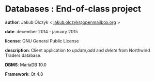 # Databases : End-of-class project 

**author**: Jakub Olczyk < jakub.olczyk@openmailbox.org > 

**date**: december 2014 - january 2015

**license**: GNU General Public License

**description**: Client application to _update_,_add_ and _delete_ from
Northwind Traders database.

**DBMS**: MariaDB 10.0

**Framework**: Qt 4.8
